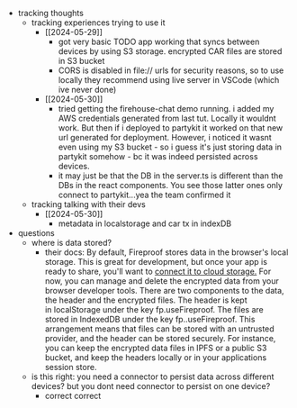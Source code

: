   * tracking thoughts
    * tracking experiences trying to use it
      * [[2024-05-29]]
        * got very basic TODO app working that syncs between devices by using S3 storage. encrypted CAR files are stored in S3 bucket
        * CORS is disabled in file:// urls for security reasons, so to use locally they recommend using live server in VSCode (which ive never done)
      * [[2024-05-30]]
        * tried getting the firehouse-chat demo running. i added my AWS credentials generated from last tut. Locally it wouldnt work. But then if i deployed to partykit it worked on that new url generated for deployment. However, i noticed it wasnt even using my S3 bucket - so i guess it's just storing data in partykit somehow - bc it was indeed persisted across devices.
        * it may just be that the DB in the server.ts is different than the DBs in the react components. You see those latter ones only connect to partykit...yea the team confirmed it
    * tracking talking with their devs
      * [[2024-05-30]]
        * metadata in localstorage and car tx in indexDB
  * questions
    * where is data stored?
      * their docs: By default, Fireproof stores data in the browser's local storage. This is great for development, but once your app is ready to share, you'll want to [connect it to cloud storage.](https://use-fireproof.com/docs/connect) For now, you can manage and delete the encrypted data from your browser developer tools. There are two components to the data, the header and the encrypted files. The header is kept in localStorage under the key fp.useFireproof. The files are stored in IndexedDB under the key fp.<keyId>.useFireproof. This arrangement means that files can be stored with an untrusted provider, and the header can be stored securely. For instance, you can keep the encrypted data files in IPFS or a public S3 bucket, and keep the headers locally or in your applications session store.
    * is this right: you need a connector to persist data across different devices? but you dont need connector to persist on one device?
      * correct correct